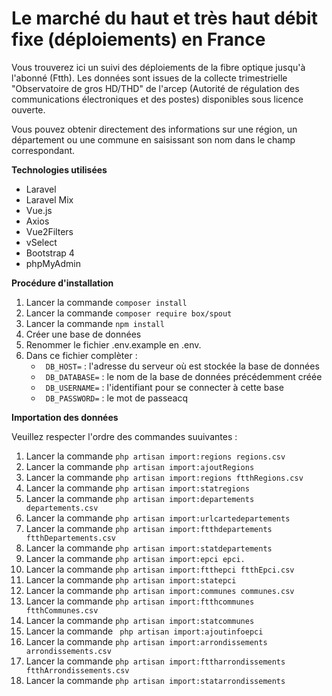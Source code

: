 # Le marché du haut et très haut débit fixe (déploiements) en France

Vous trouverez ici un suivi des déploiements de la fibre optique jusqu'à l'abonné (Ftth). Les données sont issues de la collecte trimestrielle "Observatoire de gros HD/THD" de l'arcep (Autorité de régulation des communications électroniques et des postes) disponibles sous licence ouverte.

Vous pouvez obtenir directement des informations sur une région, un département ou une commune en saisissant son nom dans le champ correspondant.

**Technologies utilisées** 
- Laravel
- Laravel Mix
- Vue.js
- Axios
- Vue2Filters
- vSelect
- Bootstrap 4
- phpMyAdmin


**Procédure d'installation**

1. Lancer la commande ``` composer install ```
2. Lancer la commande ``` composer require box/spout ``` 
3. Lancer la commande ``` npm install ``` 
4. Créer une base de données
5. Renommer le fichier .env.example en .env.
6. Dans ce fichier complèter :
   - ``` DB_HOST=``` : l'adresse du serveur où est stockée la base de données
   - ``` DB_DATABASE=``` : le nom de la base de données précédemment créée
   - ``` DB_USERNAME=``` : l'identifiant pour se connecter à cette base
   - ``` DB_PASSWORD=``` : le mot de passeacq
   

**Importation des données**

Veuillez respecter l'ordre des commandes suuivantes : 

1. Lancer la commande ``` php artisan import:regions regions.csv ``` 
2. Lancer la commande ``` php artisan import:ajoutRegions ``` 
3. Lancer la commande ``` php artisan import:regions ftthRegions.csv ``` 
4. Lancer la commande ``` php artisan import:statregions ``` 
5. Lancer la commande ``` php artisan import:departements departements.csv ``` 
6. Lancer la commande ``` php artisan import:urlcartedepartements ``` 
7. Lancer la commande ``` php artisan import:ftthdepartements ftthDepartements.csv ``` 
8. Lancer la commande ``` php artisan import:statdepartements ```
9. Lancer la commande ``` php artisan import:epci epci. ``` 
10. Lancer la commande ``` php artisan import:ftthepci ftthEpci.csv ``` 
11. Lancer la commande ``` php artisan import:statepci ``` 
12. Lancer la commande ``` php artisan import:communes communes.csv ``` 
13. Lancer la commande ``` php artisan import:ftthcommunes ftthCommunes.csv ``` 
14. Lancer la commande ``` php artisan import:statcommunes ```
15. Lancer la commande ```  php artisan import:ajoutinfoepci ``` 
16. Lancer la commande ``` php artisan import:arrondissements arrondissements.csv ``` 
17. Lancer la commande ``` php artisan import:fttharrondissements ftthArrondissements.csv ``` 
18. Lancer la commande ``` php artisan import:statarrondissements ``` 

